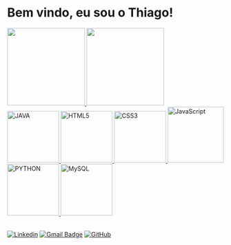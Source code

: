 # Bem vindo, eu sou o Thiago!
<table>
  <a href="https://github.com/seixasthii">
  <img height="180em" src="https://github-readme-stats.vercel.app/api?username=seixasthii&show_icons=true&theme=tokyonight&include_all_commits=true&count_private=true"/>
  <img height="180em" src="https://github-readme-stats.vercel.app/api/top-langs/?username=seixasthii&langs_count=8&theme=tokyonight"/>
  <br>

  <img src="https://img.icons8.com/?size=100&id=13679&format=png&color=000000" width="120" alt="JAVA" >
  <img src="https://img.icons8.com/color/2x/html-5.png" width="120" alt="HTML5">
  <img src="https://img.icons8.com/color/2x/css3.png" width="120" alt="CSS3">
  <img src="https://static.vecteezy.com/system/resources/previews/027/127/560/non_2x/javascript-logo-javascript-icon-transparent-free-png.png" width="130" alt="JavaScript">
  <img src="https://img.icons8.com/?size=100&id=13441&format=png&color=000000" width="120" alt="PYTHON">
  <img src="https://img.icons8.com/?size=100&id=39855&format=png&color=000000" width="120" alt="MySQL">
  
</table>

  
  [![Linkedin](https://img.shields.io/badge/-ThiagoSeixas-blue?style=flat-square&logo=Linkedin&logoColor=white&link=www.linkedin.com/in/thiago-seixas-3a4a0628a)](www.linkedin.com/in/thiago-seixas-3a4a0628a)
  [![Gmail Badge](https://img.shields.io/badge/-thiagoseixas2005@gmail.com-006bed?style=flat-square&logo=Gmail&logoColor=white&link=mailto:thiagoseixas2005@gmail.com)](mailto:thiagoseixas2005@gmail.com)
  [![GitHub](https://img.shields.io/github/followers/seixasthii?label=follow&style=social)](https://github.com/seixasthii)
</div>
